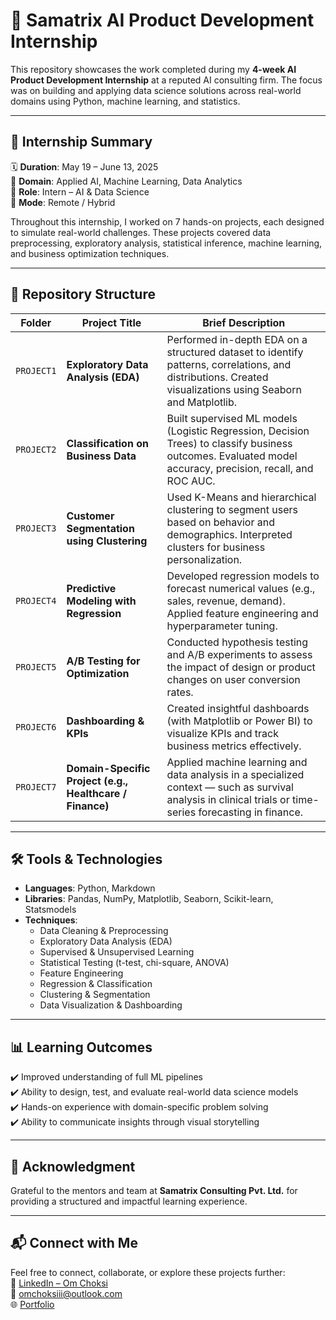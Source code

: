 # 💼 Samatrix AI Product Development Internship

This repository showcases the work completed during my **4-week AI Product Development Internship** at a reputed AI consulting firm. The focus was on building and applying data science solutions across real-world domains using Python, machine learning, and statistics.

---

## 📌 Internship Summary

🗓️ **Duration**: May 19 – June 13, 2025  
🏢 **Domain**: Applied AI, Machine Learning, Data Analytics  
🧠 **Role**: Intern – AI & Data Science  
📍 **Mode**: Remote / Hybrid

Throughout this internship, I worked on 7 hands-on projects, each designed to simulate real-world challenges. These projects covered data preprocessing, exploratory analysis, statistical inference, machine learning, and business optimization techniques.

---

## 📁 Repository Structure

| Folder         | Project Title                                | Brief Description |
|--------------- |----------------------------------------------|--------------------|
| ` PROJECT1 `  | **Exploratory Data Analysis (EDA)**          | Performed in-depth EDA on a structured dataset to identify patterns, correlations, and distributions. Created visualizations using Seaborn and Matplotlib. |
| ` PROJECT2 `  | **Classification on Business Data**          | Built supervised ML models (Logistic Regression, Decision Trees) to classify business outcomes. Evaluated model accuracy, precision, recall, and ROC AUC. |
| ` PROJECT3 `  | **Customer Segmentation using Clustering**   | Used K-Means and hierarchical clustering to segment users based on behavior and demographics. Interpreted clusters for business personalization. |
| ` PROJECT4 `  | **Predictive Modeling with Regression**      | Developed regression models to forecast numerical values (e.g., sales, revenue, demand). Applied feature engineering and hyperparameter tuning. |
| ` PROJECT5 `  | **A/B Testing for Optimization**             | Conducted hypothesis testing and A/B experiments to assess the impact of design or product changes on user conversion rates. |
| ` PROJECT6 `  | **Dashboarding & KPIs**                      | Created insightful dashboards (with Matplotlib or Power BI) to visualize KPIs and track business metrics effectively. |
| ` PROJECT7 `  | **Domain-Specific Project (e.g., Healthcare / Finance)** | Applied machine learning and data analysis in a specialized context — such as survival analysis in clinical trials or time-series forecasting in finance. |

---

## 🛠️ Tools & Technologies

- **Languages**: Python, Markdown
- **Libraries**: Pandas, NumPy, Matplotlib, Seaborn, Scikit-learn, Statsmodels
- **Techniques**:
  - Data Cleaning & Preprocessing
  - Exploratory Data Analysis (EDA)
  - Supervised & Unsupervised Learning
  - Statistical Testing (t-test, chi-square, ANOVA)
  - Feature Engineering
  - Regression & Classification
  - Clustering & Segmentation
  - Data Visualization & Dashboarding

---

## 📊 Learning Outcomes

✔️ Improved understanding of full ML pipelines  
✔️ Ability to design, test, and evaluate real-world data science models  
✔️ Hands-on experience with domain-specific problem solving  
✔️ Ability to communicate insights through visual storytelling  

---


## 🙌 Acknowledgment

Grateful to the mentors and team at **Samatrix Consulting Pvt. Ltd.** for providing a structured and impactful learning experience.  

---

## 📬 Connect with Me

Feel free to connect, collaborate, or explore these projects further:  
🔗 [LinkedIn – Om Choksi](https://linkedin.com/in/omchoksi)  
📧 omchoksiii@outlook.com  
🌐 [Portfolio](https://omchoksi-portfolio.vercel.app)

